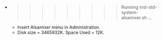 * >>>>>>>>> Running inst-std-system-alsamixer.sh ...
  * Insert Alsamixer menu in Administration.
  * Disk size = 3465932K. Space Used = 12K.
